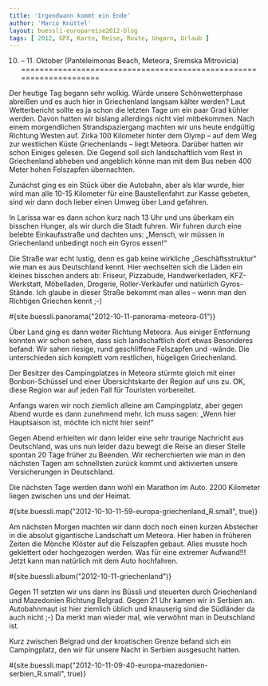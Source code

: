 ```yaml
---
title: 'Irgendwann kommt ein Ende'
author: 'Marco Knüttel'
layout: buessli-europareise2012-blog
tags: [ 2012, GPX, Karte, Reise, Route, Ungarn, Urlaub ]
---
```

10. – 11. Oktober (Panteleimonas Beach, Meteora, Sremska Mitrovicia)
====================================================================

Der heutige Tag begann sehr wolkig. Würde unsere Schönwetterphase abreißen  und es auch hier in Griechenland langsam kälter werden? Laut Wetterbericht sollte es ja schon die letzten Tage um ein paar Grad kühler werden. Davon hatten wir bislang allerdings nicht viel mitbekommen. Nach einem morgendlichen Strandspaziergang machten wir uns heute endgültig Richtung Westen auf. Zirka 100 Kilometer hinter dem Olymp – auf dem Weg zur westlichen Küste Griechenlands – liegt Meteora. Darüber hatten wir schon Einiges gelesen. Die Gegend soll sich landschaftlich vom Rest in Griechenland abheben und angeblich könne man mit dem Bus neben 400 Meter hohen Felszapfen übernachten.

Zunächst ging es ein Stück über die Autobahn, aber als klar wurde, hier wird man alle 10-15 Kilometer für eine Baustellenfahrt zur Kasse gebeten, sind wir dann doch lieber einen Umweg über Land gefahren.

In Larissa war es dann schon kurz nach 13 Uhr und uns überkam ein bisschen Hunger, als wir durch die 
Stadt fuhren. Wir fuhren durch eine belebte Einkaufsstraße und dachten uns: „Mensch, wir müssen in 
Griechenland unbedingt noch ein Gyros essen!“ 

Die Straße war echt lustig, denn es gab keine wirkliche „Geschäftsstruktur“ wie man es aus Deutschland 
kennt. Hier wechselten sich die Läden ein kleines bisschen anders ab: Friseur, Pizzabude, Handwerkerladen, 
KFZ-Werkstatt, Möbelladen, Drogerie, Roller-Verkäufer und natürlich Gyros-Stände. Ich glaube in dieser 
Straße bekommt man alles – wenn man den Richtigen Griechen kennt ;-)

#{site.buessli.panorama("2012-10-11-panorama-meteora-01")}

Über Land ging es dann weiter Richtung Meteora. Aus einiger Entfernung konnten wir schon sehen, dass 
sich landschaftlich dort etwas Besonderes befand: Wir sahen riesige, rund geschliffene Felszapfen und 
-wände. Die unterschieden sich komplett vom restlichen, hügeligen Griechenland.

Der Besitzer des Campingplatzes in Meteora stürmte gleich mit einer Bonbon-Schüssel und einer 
Übersichtskarte der Region auf uns zu. OK, diese Region war auf jeden Fall für Touristen vorbereitet.

Anfangs waren wir noch ziemlich alleine am Campingplatz, aber gegen Abend wurde es dann zunehmend 
mehr. Ich muss sagen: „Wenn hier Hauptsaison ist, möchte ich nicht hier sein!“

Gegen Abend erhielten wir dann leider eine sehr traurige Nachricht aus Deutschland, was uns nun leider 
dazu bewegt die Reise an dieser Stelle spontan 20 Tage früher zu Beenden. Wir recherchierten wie man in 
den nächsten Tagen am schnellsten zurück kommt und aktivierten unsere Versicherungen in Deutschland.

Die nächsten Tage werden dann wohl ein Marathon im Auto. 2200 Kilometer liegen zwischen uns und der Heimat.

#{site.buessli.map("2012-10-10-11-59-europa-griechenland_R.small", true)}

Am nächsten Morgen machten wir dann doch noch einen kurzen Abstecher in die absolut gigantische Landschaft 
um Meteora. Hier haben in früheren Zeiten die Mönche Klöster auf die Felszapfen gebaut. Alles musste hoch 
geklettert oder hochgezogen werden. Was für eine extremer Aufwand!!! Jetzt kann man natürlich mit dem 
Auto hochfahren.

#{site.buessli.album("2012-10-11-griechenland")}

Gegen 11 setzten wir uns dann ins Büssli und steuerten durch Griechenland und Mazedonien Richtung Belgrad. 
Gegen 21 Uhr kamen wir in Serbien an. Autobahnmaut ist hier ziemlich üblich und knauserig sind die Südländer 
da auch nicht ;-) Da merkt man wieder mal, wie verwöhnt man in Deutschland ist.

Kurz zwischen Belgrad und der kroatischen Grenze befand sich ein Campingplatz, den wir für unsere Nacht in 
Serbien ausgesucht hatten.

#{site.buessli.map("2012-10-11-09-40-europa-mazedonien-serbien_R.small", true)}


